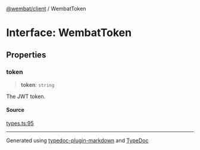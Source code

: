 [@wembat/client](../exports.md) / WembatToken

# Interface: WembatToken

## Properties

### token

> **token**: `string`

The JWT token.

#### Source

[types.ts:95](https://github.com/lmarschall/wembat/blob/fa7ae5e/src/types.ts#L95)

***

Generated using [typedoc-plugin-markdown](https://www.npmjs.com/package/typedoc-plugin-markdown) and [TypeDoc](https://typedoc.org/)
